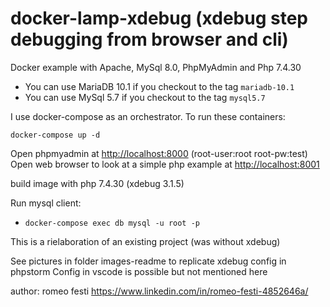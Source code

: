 # docker-lamp-xdebug (xdebug step debugging from browser and cli)

Docker example with Apache, MySql 8.0, PhpMyAdmin and Php 7.4.30

- You can use MariaDB 10.1 if you checkout to the tag `mariadb-10.1`
- You can use MySql 5.7 if you checkout to the tag `mysql5.7`

I use docker-compose as an orchestrator. To run these containers:

```
docker-compose up -d
```

Open phpmyadmin at [http://localhost:8000](http://localhost:8000) (root-user:root root-pw:test)
Open web browser to look at a simple php example at [http://localhost:8001](http://localhost:8001)

build image with php 7.4.30 (xdebug 3.1.5)

Run mysql client:

- `docker-compose exec db mysql -u root -p` 

This is a rielaboration of an existing project (was without xdebug)

See pictures in folder images-readme to replicate xdebug config in phpstorm
Config in vscode is possible but not mentioned here


author: romeo festi 
https://www.linkedin.com/in/romeo-festi-4852646a/
